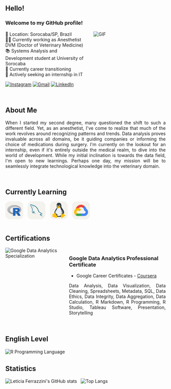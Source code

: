 ## Hello!

### Welcome to my GitHub profile!


<div style="display: flex; justify-content: space-between; align-items: flex-start;">
  <div style="width: 50%;">
    📍 Location: Sorocaba/SP, Brazil<br>
    👩‍⚕️ Currently working as Anesthetist DVM (Doctor of Veterinary Medicine)<br>
    📚 Systems Analysis and Development student at University of Sorocaba<br>
    🔄 Currently career transitioning<br>
    🎯 Actively seeking an internship in IT<br>
  </div>

  <div style="width: 45%;">
    <img src="https://media.giphy.com/media/v1.Y2lkPTc5MGI3NjExZXQ2bzc1a3cxNG9vZG12YmIza3QyeG83dXF6a2JuNDcwYnFsZ2k3NiZlcD12MV9pbnRlcm5hbF9naWZfYnlfaWQmY3Q9cw/04b8NVK7cTY61NIiz7/giphy.gif" alt="GIF" width="220" height="220">
  </div>
</div>




[![Instagram](https://img.shields.io/badge/Instagram-E4405F?style=for-the-badge&logo=instagram&logoColor=white)](https://www.instagram.com/leticiaferrazzini/)
[![Gmail](https://img.shields.io/badge/Gmail-D14836?style=for-the-badge&logo=gmail&logoColor=white)](mailto:leticiaferrazzini@gmail.com)
[![LinkedIn](https://img.shields.io/badge/LinkedIn-0077B5?style=for-the-badge&logo=linkedin&logoColor=white)](https://www.linkedin.com/in/leticiaferrazzini/?locale=en_US)

<br>

## About Me

<p style="text-align: justify;"> 
    When I started my second degree, many questioned the shift to such a different field. Yet, as an anesthetist, I've come to realize that much of the work revolves around recognizing patterns and trends. Data analysis proves invaluable across all domains, be it guiding companies or informing the choice of medications during surgery.  
    I'm currently on the lookout for an internship, even if it's entirely outside the medical realm, to dive into the world of development. While my initial inclination is towards the data field, I'm open to new learnings. Perhaps one day, my mission will be to seamlessly integrate technological knowledge into the veterinary domain.
</p>

<br>

## Currently Learning

<div>
    <img align="center" alt="R Programming Language" src="https://raw.githubusercontent.com/tandpfun/skill-icons/59059d9d1a2c092696dc66e00931cc1181a4ce1f/icons/R-Light.svg" width="56px" style="display: inline-block; margin-right: 10px;"/>
    <img align="center" alt="MySQL" src="https://raw.githubusercontent.com/tandpfun/skill-icons/59059d9d1a2c092696dc66e00931cc1181a4ce1f/icons/MySQL-Light.svg" width="56px" style="display: inline-block; margin-right: 10px;"/>
    <img align="center" alt="Linux OS" src="https://raw.githubusercontent.com/tandpfun/skill-icons/59059d9d1a2c092696dc66e00931cc1181a4ce1f/icons/Linux-Light.svg" width="56px" style="display: inline-block; margin-right: 10px;"/>
    <img align="center" alt="Google Cloud" src="https://raw.githubusercontent.com/tandpfun/skill-icons/59059d9d1a2c092696dc66e00931cc1181a4ce1f/icons/GCP-Light.svg" width="56px" style="display: inline-block;"/>
</div>

<br>


## Certifications

<div style="display: flex; align-items: flex-start;">
  <img src="https://www.crystal-system.eu/wp-content/uploads/Google-Cloud-1024x1024.png" alt="Google Data Analytics Specialization" width="180" height="180" style="margin-right: 20px;">
  <div>

### Google Data Analytics Professional Certificate

- Google Career Certificates - [Coursera](https://www.coursera.org/professional-certificates/google-data-analytics?utm_medium=sem&utm_source=gg&utm_campaign=B2C_LATAM_google-data-analytics_google_FTCOF_professional-certificates_countrygroup-1&campaignid=20766060712&adgroupid=154107371206&device=c&keyword=&matchtype=&network=g&devicemodel=&adposition=&creativeid=680252607976&hide_mobile_promo&gclid=Cj0KCQiAyeWrBhDDARIsAGP1mWR8MhHQdP9vPN4ZUa_V1cHDRQOCWJ0Rixv5K44luE6dES0o-d9LDNYaAquhEALw_wcB)

<p style="text-align: justify;">
   Data Analysis, Data Visualization, Data Cleaning, Spreadsheets, Metadata, SQL, Data Ethics, Data Integrity, Data Aggregation, Data Calculation, R Markdown, R Programming, R Studio, Tableau Software, Presentation, Storytelling
</p>

  </div>
</div>

<br>


## English Level

<div style="display: inline-block; overflow: hidden">
        <img align="center" alt="R Programming Language" src="https://cdn.efset.org/efset-media-assets/efset-scores/social-media/certificate_results_og_72.png" width="300px"/>
    </div>

<br>

## Statistics

![Leticia Ferrazzini's GitHub stats](https://github-readme-stats.vercel.app/api?username=leticiaferrazzini&hide=prs&show=stars,forks,commits&show_icons=true&theme=dracula) &nbsp; ![Top Langs](https://github-readme-stats.vercel.app/api/top-langs/?username=leticiaferrazzini&layout=compact&theme=dracula)
